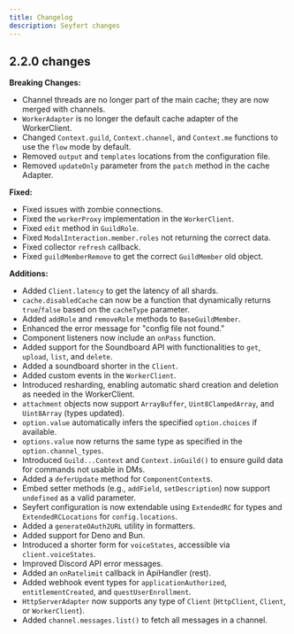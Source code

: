 ```yaml
---
title: Changelog
description: Seyfert changes
---
```


## 2.2.0 changes

**Breaking Changes:**
- Channel threads are no longer part of the main cache; they are now merged with channels.
- `WorkerAdapter` is no longer the default cache adapter of the WorkerClient.
- Changed `Context.guild`, `Context.channel`, and `Context.me` functions to use the `flow` mode by default.
- Removed `output` and `templates` locations from the configuration file.
- Removed `updateOnly` parameter from the `patch` method in the cache Adapter.

**Fixed:**
- Fixed issues with zombie connections.
- Fixed the `workerProxy` implementation in the `WorkerClient`.
- Fixed `edit` method in `GuildRole`.
- Fixed `ModalInteraction.member.roles` not returning the correct data.
- Fixed collector `refresh` callback.
- Fixed `guildMemberRemove` to get the correct `GuildMember` old object.

**Additions:**
- Added `Client.latency` to get the latency of all shards.
- `cache.disabledCache` can now be a function that dynamically returns `true`/`false` based on the `cacheType` parameter.
- Added `addRole` and `removeRole` methods to `BaseGuildMember`.
- Enhanced the error message for "config file not found."
- Component listeners now include an `onPass` function.
- Added support for the Soundboard API with functionalities to `get`, `upload`, `list`, and `delete`.
- Added a soundboard shorter in the `Client`.
- Added custom events in the `WorkerClient`.
- Introduced resharding, enabling automatic shard creation and deletion as needed in the WorkerClient.
- `attachment` objects now support `ArrayBuffer`, `Uint8ClampedArray`, and `Uint8Array` (types updated).
- `option.value` automatically infers the specified `option.choices` if available.
- `options.value` now returns the same type as specified in the `option.channel_types`.
- Introduced `Guild...Context` and `Context.inGuild()` to ensure guild data for commands not usable in DMs.
- Added a `deferUpdate` method for `ComponentContext`s.
- Embed setter methods (e.g., `addField`, `setDescription`) now support `undefined` as a valid parameter.
- Seyfert configuration is now extendable using `ExtendedRC` for types and `ExtendedRCLocations` for `config.locations`.
- Added a `generateOAuth2URL` utility in formatters.
- Added support for Deno and Bun.
- Introduced a shorter form for `voiceStates`, accessible via `client.voiceStates`.
- Improved Discord API error messages.
- Added an `onRatelimit` callback in ApiHandler (rest).
- Added webhook event types for `applicationAuthorized`, `entitlementCreated`, and `questUserEnrollment`.
- `HttpServerAdapter` now supports any type of `Client` (`HttpClient`, `Client`, or `WorkerClient`).
- Added `channel.messages.list()` to fetch all messages in a channel.
